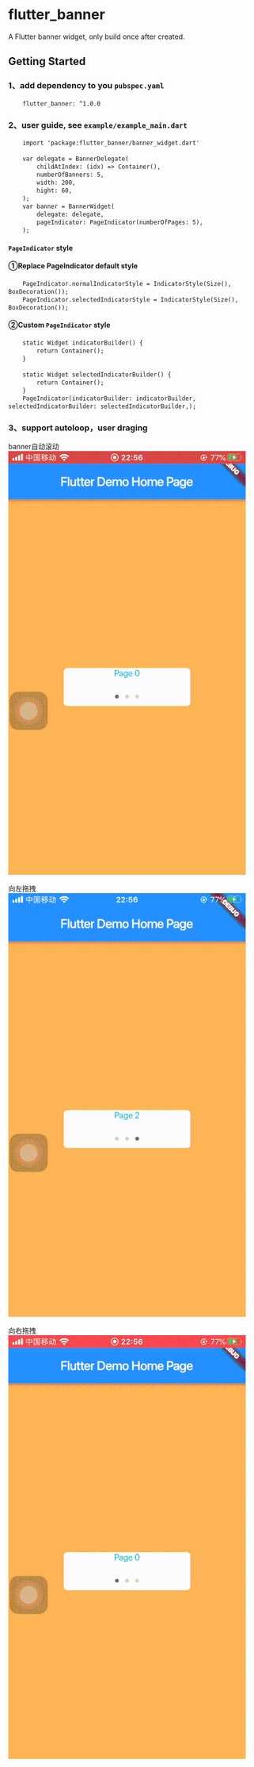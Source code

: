 # flutter_banner

A Flutter banner widget, only build once after created.

## Getting Started
### 1、add dependency to you `pubspec.yaml`
```
    flutter_banner: ^1.0.0
```

### 2、user guide, see `example/example_main.dart` 
```
    import 'package:flutter_banner/banner_widget.dart'

    var delegate = BannerDelegate(
        childAtIndex: (idx) => Container(),
        numberOfBanners: 5,
        width: 200,
        hight: 60,
    );
    var banner = BannerWidget(
        delegate: delegate,
        pageIndicator: PageIndicator(numberOfPages: 5),
    );
```

#### `PageIndicator` style
#### ①Replace PageIndicator default style
```
    PageIndicator.normalIndicatorStyle = IndicatorStyle(Size(), BoxDecoration());
    PageIndicator.selectedIndicatorStyle = IndicatorStyle(Size(), BoxDecoration());
```
#### ②Custom `PageIndicator` style
```
    static Widget indicatorBuilder() {
        return Container();
    }

    static Widget selectedIndicatorBuilder() {
        return Container();
    }
    PageIndicator(indicatorBuilder: indicatorBuilder, selectedIndicatorBuilder: selectedIndicatorBuilder,);
```

### 3、support autoloop，user draging

banner自动滚动
![auto](images/auto.gif)

向左拖拽
![drag_left](images/drag_left.gif)

向右拖拽
![drag_right](images/drag_right.gif)